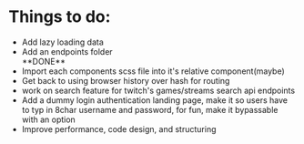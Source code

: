 <h1>Things to do:</h1>

<ul>
<li>Add lazy loading data</li>
<li>Add an endpoints folder</li> **DONE**
<li>Import each components scss file into it's relative component(maybe)</li>
<li>Get back to using browser history over hash for routing</li>
<li>work on search feature for twitch's games/streams search api endpoints</li>
<li>Add a dummy login authentication landing page, make it so users have to typ in 8char username and password, for fun, make it bypassable with an option</li>
<li>Improve performance, code design, and structuring</li>
</ul>
